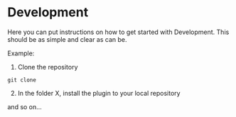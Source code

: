 # Development

Here you can put instructions on how to get started with Development.
This should be as simple and clear as can be.

Example:

1. Clone the repository

```console
git clone  
```

2. In the folder X, install the plugin to your local repository


and so on...
